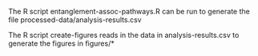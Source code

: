 The R script entanglement-assoc-pathways.R can be run to generate the file processed-data/analysis-results.csv

The R script create-figures reads in the data in analysis-results.csv to generate the figures in figures/*
